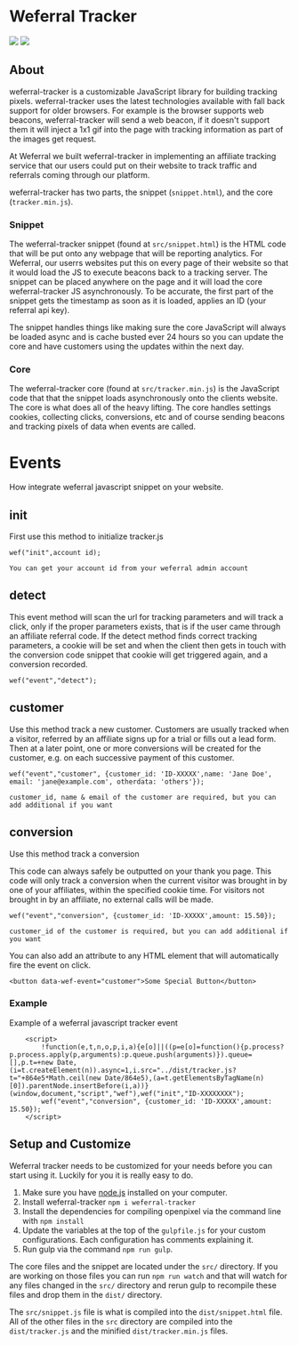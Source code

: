# Weferral Tracker
<a href="https://www.npmjs.com/package/weferral-tracker"><img src="https://img.shields.io/npm/v/openpixel.svg" /></a>
<a href="https://www.npmjs.com/package/weferral-tracker"><img src="https://img.shields.io/npm/dt/openpixel.svg" /></a>


## About
weferral-tracker is a customizable JavaScript library for building tracking pixels. weferral-tracker uses the latest technologies available with fall back support for older browsers. For example is the browser supports web beacons, weferral-tracker will send a web beacon, if it doesn't support them it will inject a 1x1 gif into the page with tracking information as part of the images get request.

At Weferral we built weferral-tracker in implementing an affiliate tracking service that our users could put on their website to track traffic and referrals coming through our platform.

weferral-tracker has two parts, the snippet (`snippet.html`), and the core (`tracker.min.js`).

### Snippet
The weferral-tracker snippet (found at `src/snippet.html`) is the HTML code that will be put onto any webpage that will be reporting analytics. For Weferral, our userrs websites put this on every page of their website so that it would load the JS to execute beacons back to a tracking server. The snippet can be placed anywhere on the page and it will load the core weferral-tracker JS asynchronously. To be accurate, the first part of the snippet gets the timestamp as soon as it is loaded, applies an ID (your referral api key).

The snippet handles things like making sure the core JavaScript will always be loaded async and is cache busted ever 24 hours so you can update the core and have customers using the updates within the next day.

### Core
The weferral-tracker core (found at `src/tracker.min.js`) is the JavaScript code that that the snippet loads asynchronously onto the clients website. The core is what does all of the heavy lifting. The core handles settings cookies, collecting clicks, conversions, etc and of course sending beacons and tracking pixels of data when events are called.

# Events
How integrate weferral javascript snippet on your website.

## init
First use this method to initialize tracker.js
```
wef("init",account id);

You can get your account id from your weferral admin account
```
## detect
This event method will scan the url for tracking parameters and will track a click, only if the proper parameters exists, that is if the user came through an affiliate referral code. If the detect method finds correct tracking parameters, a cookie will be set and when the client then gets in touch with the conversion code snippet that cookie will get triggered again, and a conversion recorded.
```
wef("event","detect");

```
## customer

Use this method track a new customer. Customers are usually tracked when a visitor, referred by an affiliate signs up for a trial or fills out a lead form. Then at a later point, one or more conversions will be created for the customer, e.g. on each successive payment of this customer.

```
wef("event","customer", {customer_id: 'ID-XXXXX',name: 'Jane Doe', email: 'jane@example.com', otherdata: 'others'});

customer_id, name & email of the customer are required, but you can add additional if you want
```
## conversion
Use this method track a conversion

This code can always safely be outputted on your thank you page. This code will only track a conversion when the current visitor was brought in by one of your affiliates, within the specified cookie time. For visitors not brought in by an affiliate, no external calls will be made.

```
wef("event","conversion", {customer_id: 'ID-XXXXX',amount: 15.50});

customer_id of the customer is required, but you can add additional if you want
```

You can also add an attribute to any HTML element that will automatically fire the event on click.

```
<button data-wef-event="customer">Some Special Button</button>
```
### Example
Example of a weferral javascript tracker event
```
    <script>
        !function(e,t,n,o,p,i,a){e[o]||((p=e[o]=function(){p.process?p.process.apply(p,arguments):p.queue.push(arguments)}).queue=[],p.t=+new Date,(i=t.createElement(n)).async=1,i.src="../dist/tracker.js?t="+864e5*Math.ceil(new Date/864e5),(a=t.getElementsByTagName(n)[0]).parentNode.insertBefore(i,a))}(window,document,"script","wef"),wef("init","ID-XXXXXXXX");
        wef("event","conversion", {customer_id: 'ID-XXXXX',amount: 15.50});
    </script>
```
## Setup and Customize
Weferral tracker needs to be customized for your needs before you can start using it. Luckily for you it is really easy to do.

1. Make sure you have [node.js](https://nodejs.org/en/download/) installed on your computer.
2. Install weferral-tracker `npm i weferral-tracker`
3. Install the dependencies for compiling openpixel via the command line with `npm install`
4. Update the variables at the top of the `gulpfile.js` for your custom configurations. Each configuration has comments explaining it.
5. Run gulp via the command `npm run gulp`.

The core files and the snippet are located under the `src/` directory. If you are working on those files you can run `npm run watch` and that will watch for any files changed in the `src/` directory and rerun gulp to recompile these files and drop them in the `dist/` directory.

The `src/snippet.js` file is what is compiled into the `dist/snippet.html` file. All of the other files in the `src` directory are compiled into the `dist/tracker.js` and the minified `dist/tracker.min.js` files.
